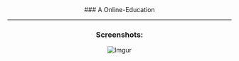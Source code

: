 <div align="center">
### A Online-Education
<hr>


<h3>Screenshots:</h3>

![Imgur](https://i.imgur.com/ZmGEJNQ.png)
